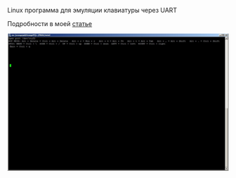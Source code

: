 Linux программа для эмуляции клавиатуры через UART  

Подробности в моей [статье](https://habr.com/ru/post/326112)    

![screenshot](https://github.com/Mak2k2/Portfolio/blob/master/C%2B%2B%20Remote-HIDKeyboard/a0a98b05b6214dfc85d03ba848432584.jpg)
